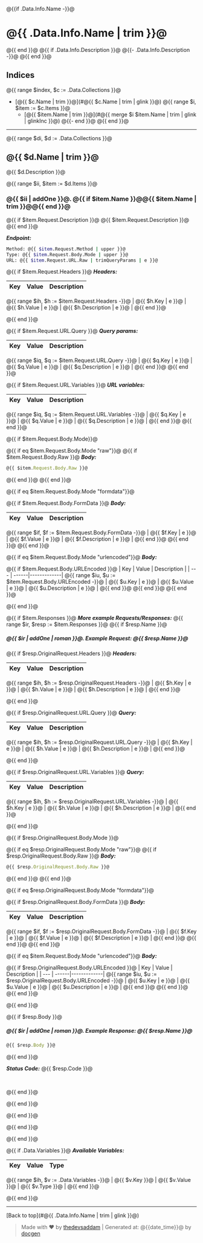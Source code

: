 <!--- Collection name and description -->
@{{if .Data.Info.Name -}}@
# @{{ .Data.Info.Name | trim }}@
@{{ end }}@
@{{ if .Data.Info.Description }}@
@{{- .Data.Info.Description -}}@
@{{ end }}@

<!--- Request items indices -->
## Indices
@{{ range $index, $c := .Data.Collections }}@
* [@{{ $c.Name | trim }}@](#@{{ $c.Name | trim | glink }}@)
@{{ range $i, $item := $c.Items }}@
  * [@{{ $item.Name | trim }}@](#@{{ merge $i $item.Name | trim | glink | glinkInc }}@)
@{{- end }}@
@{{ end }}@

--------
<!--- Iterate main collection -->

@{{ range $di, $d := .Data.Collections }}@
## @{{ $d.Name | trim  }}@
@{{ $d.Description }}@

<!--- Iterate collection items -->

@{{ range $ii, $item := $d.Items }}@
### @{{ $ii | addOne }}@. @{{ if $item.Name }}@@{{ $item.Name | trim }}@@{{ end }}@

@{{ if $item.Request.Description }}@
@{{ $item.Request.Description }}@
@{{ end }}@

***Endpoint:***

```bash
Method: @{{ $item.Request.Method | upper }}@
Type: @{{ $item.Request.Body.Mode | upper }}@
URL: @{{ $item.Request.URL.Raw | trimQueryParams | e }}@
```

<!--- headers items -->
@{{ if $item.Request.Headers }}@
***Headers:***

<!--- Iterate headers items -->
| Key | Value | Description |
| --- | ------|-------------|
@{{ range $ih, $h := $item.Request.Headers -}}@
| @{{ $h.Key | e }}@ | @{{ $h.Value | e }}@ | @{{ $h.Description | e }}@ |
@{{ end }}@
<!--- End Iterate headers items -->

<!--- End  headers items -->
@{{ end }}@

<!--- Query param items -->
@{{ if $item.Request.URL.Query }}@
***Query params:***

<!--- Query param items -->
| Key | Value | Description |
| --- | ------|-------------|
@{{ range $iq, $q := $item.Request.URL.Query -}}@
| @{{ $q.Key | e }}@ | @{{ $q.Value | e }}@ | @{{ $q.Description | e }}@ |
@{{ end }}@
@{{ end }}@
<!--- End query param items -->

<!--- URL variables items -->
@{{ if $item.Request.URL.Variables }}@
***URL variables:***

<!--- URL variables items -->
| Key | Value | Description |
| --- | ------|-------------|
@{{ range $iq, $q := $item.Request.URL.Variables -}}@
| @{{ $q.Key | e }}@ | @{{ $q.Value | e }}@ | @{{ $q.Description | e }}@ |
@{{ end }}@
@{{ end }}@
<!--- End URL variables items -->

<!--- Body mode -->
@{{ if $item.Request.Body.Mode}}@
<!--- Raw body data -->
@{{ if eq $item.Request.Body.Mode "raw"}}@
@{{ if $item.Request.Body.Raw }}@
***Body:***

```js        
@{{ $item.Request.Body.Raw }}@
```
@{{ end }}@
@{{ end }}@
<!---End Raw body data -->

<!---FormData -->
@{{ if eq $item.Request.Body.Mode "formdata"}}@
<!--- Formdata items -->
@{{ if $item.Request.Body.FormData }}@
***Body:***

| Key | Value | Description |
| --- | ------|-------------|
@{{ range $if, $f := $item.Request.Body.FormData -}}@
| @{{ $f.Key | e }}@ | @{{ $f.Value | e }}@ | @{{ $f.Description | e }}@ |
@{{ end }}@
@{{ end }}@
@{{ end }}@
<!---End FormData -->


<!---x-urlencoded data -->
@{{ if eq $item.Request.Body.Mode "urlencoded"}}@
***Body:***

@{{ if $item.Request.Body.URLEncoded }}@
| Key | Value | Description |
| --- | ------|-------------|
@{{ range $iu, $u := $item.Request.Body.URLEncoded -}}@
| @{{ $u.Key | e }}@ | @{{ $u.Value | e }}@ | @{{ $u.Description | e }}@ |
@{{ end }}@
@{{ end }}@
@{{ end }}@
<!---End x-urlencoded data -->

<!--- End Body mode -->
@{{ end }}@

<!--- Items response -->
@{{ if $item.Responses }}@
***More example Requests/Responses:***
@{{ range $ir, $resp := $item.Responses }}@
@{{ if $resp.Name }}@
##### @{{ $ir | addOne | roman }}@. Example Request: @{{ $resp.Name }}@

<!--- headers items -->
@{{ if $resp.OriginalRequest.Headers }}@
***Headers:***

<!--- Iterate headers items -->
| Key | Value | Description |
| --- | ------|-------------|
@{{ range $ih, $h := $resp.OriginalRequest.Headers -}}@
| @{{ $h.Key | e }}@ | @{{ $h.Value | e }}@ | @{{ $h.Description | e }}@ |
@{{ end }}@
<!--- End Iterate headers items -->

<!--- End  headers items -->
@{{ end }}@


<!--- query items -->
@{{ if $resp.OriginalRequest.URL.Query }}@
***Query:***

<!--- Iterate query items -->
| Key | Value | Description |
| --- | ------|-------------|
@{{ range $ih, $h := $resp.OriginalRequest.URL.Query -}}@
| @{{ $h.Key | e }}@ | @{{ $h.Value | e }}@ | @{{ $h.Description | e }}@ |
@{{ end }}@
<!--- End Iterate query items -->

<!--- End  query items -->
@{{ end }}@

<!--- url variable items -->
@{{ if $resp.OriginalRequest.URL.Variables }}@
***Query:***

<!--- Iterate url variable items -->
| Key | Value | Description |
| --- | ------|-------------|
@{{ range $ih, $h := $resp.OriginalRequest.URL.Variables -}}@
| @{{ $h.Key | e }}@ | @{{ $h.Value | e }}@ | @{{ $h.Description | e }}@ |
@{{ end }}@
<!--- End Iterate url variable items -->

<!--- End url variable items -->
@{{ end }}@

<!--- Body mode -->
@{{ if $resp.OriginalRequest.Body.Mode }}@
<!--- Raw body data -->
@{{ if eq $resp.OriginalRequest.Body.Mode "raw"}}@
@{{ if $resp.OriginalRequest.Body.Raw }}@
***Body:***

```js        
@{{ $resp.OriginalRequest.Body.Raw }}@
```
@{{ end }}@
@{{ end }}@
<!---End Raw body data -->

<!---FormData -->
@{{ if eq $resp.OriginalRequest.Body.Mode "formdata"}}@
<!--- Formdata items -->
@{{ if $resp.OriginalRequest.Body.FormData }}@
***Body:***

| Key | Value | Description |
| --- | ------|-------------|
@{{ range $if, $f := $resp.OriginalRequest.Body.FormData -}}@
| @{{ $f.Key | e }}@ | @{{ $f.Value | e }}@ | @{{ $f.Description | e }}@ |
@{{ end }}@
@{{ end }}@
@{{ end }}@
<!---End FormData -->


<!---x-urlencoded data -->
@{{ if eq $item.Request.Body.Mode "urlencoded"}}@
***Body:***

@{{ if $resp.OriginalRequest.Body.URLEncoded }}@
| Key | Value | Description |
| --- | ------|-------------|
@{{ range $iu, $u := $resp.OriginalRequest.Body.URLEncoded -}}@
| @{{ $u.Key | e }}@ | @{{ $u.Value | e }}@ | @{{ $u.Description | e }}@ |
@{{ end }}@
@{{ end }}@
@{{ end }}@
<!---End x-urlencoded data -->

<!--- End Body mode -->
@{{ end }}@

@{{ if $resp.Body }}@
##### @{{ $ir | addOne | roman }}@. Example Response: @{{ $resp.Name }}@
```js
@{{ $resp.Body }}@
```
@{{ end }}@

***Status Code:*** @{{ $resp.Code }}@

<br>

<!--- Iterate Items response end -->
@{{ end }}@

<!--- if response exist response end -->
@{{ end }}@

<!--- End Items response -->
@{{ end }}@

<!--- End Iterate collection items -->
@{{ end }}@

<!--- End Iterate main collection -->
@{{ end }}@

<!--- Variables --->
@{{ if .Data.Variables }}@
***Available Variables:***

<!--- Iterate variables -->
| Key | Value | Type |
| --- | ------|-------------|
@{{ range $ih, $v := .Data.Variables -}}@
| @{{ $v.Key }}@ | @{{ $v.Value }}@ | @{{ $v.Type }}@ |
@{{ end }}@
<!--- End Iterate headers items -->

<!--- End  headers items -->
@{{ end }}@

---
[Back to top](#@{{ .Data.Info.Name | trim | glink }}@)
> Made with &#9829; by [thedevsaddam](https://github.com/thedevsaddam) | Generated at: @{{date_time}}@ by [docgen](https://github.com/thedevsaddam/docgen)
